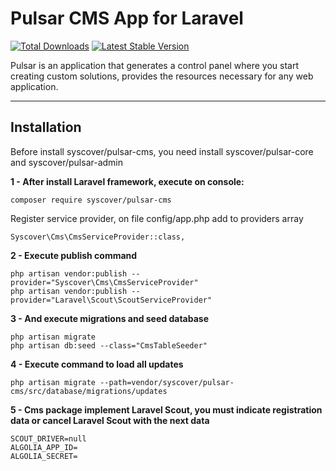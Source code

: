 # Pulsar CMS App for Laravel

[![Total Downloads](https://poser.pugx.org/syscover/pulsar-cms/downloads)](https://packagist.org/packages/syscover/pulsar-cms)
[![Latest Stable Version](http://img.shields.io/github/release/syscover/pulsar-cms.svg)](https://packagist.org/packages/syscover/pulsar-cms)

Pulsar is an application that generates a control panel where you start creating custom solutions, provides the resources necessary for any web application.

---

## Installation

Before install syscover/pulsar-cms, you need install syscover/pulsar-core and syscover/pulsar-admin

**1 - After install Laravel framework, execute on console:**
```
composer require syscover/pulsar-cms
```

Register service provider, on file config/app.php add to providers array
```
Syscover\Cms\CmsServiceProvider::class,
```

**2 - Execute publish command**
```
php artisan vendor:publish --provider="Syscover\Cms\CmsServiceProvider"
php artisan vendor:publish --provider="Laravel\Scout\ScoutServiceProvider"
```

**3 - And execute migrations and seed database**
```
php artisan migrate
php artisan db:seed --class="CmsTableSeeder"
```

**4 - Execute command to load all updates**
```
php artisan migrate --path=vendor/syscover/pulsar-cms/src/database/migrations/updates
```

**5 - Cms package implement Laravel Scout, you must indicate registration data or cancel Laravel Scout with the next data**
```
SCOUT_DRIVER=null
ALGOLIA_APP_ID=
ALGOLIA_SECRET=
```
